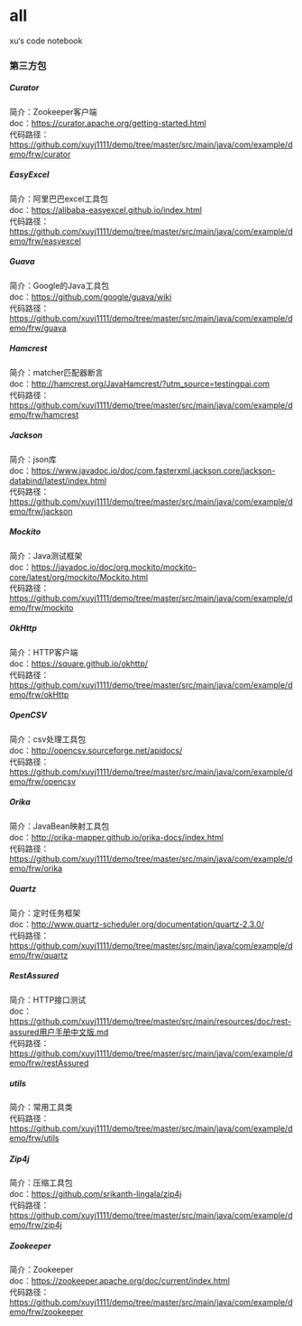 # all
xu‘s code notebook

### 第三方包
##### Curator
简介：Zookeeper客户端  
doc：https://curator.apache.org/getting-started.html  
代码路径：https://github.com/xuyj1111/demo/tree/master/src/main/java/com/example/demo/frw/curator
##### EasyExcel
简介：阿里巴巴excel工具包  
doc：https://alibaba-easyexcel.github.io/index.html  
代码路径：https://github.com/xuyj1111/demo/tree/master/src/main/java/com/example/demo/frw/easyexcel
##### Guava
简介：Google的Java工具包  
doc：https://github.com/google/guava/wiki  
代码路径：https://github.com/xuyj1111/demo/tree/master/src/main/java/com/example/demo/frw/guava
##### Hamcrest
简介：matcher匹配器断言  
doc：http://hamcrest.org/JavaHamcrest/?utm_source=testingpai.com  
代码路径：https://github.com/xuyj1111/demo/tree/master/src/main/java/com/example/demo/frw/hamcrest  
##### Jackson
简介：json库  
doc：https://www.javadoc.io/doc/com.fasterxml.jackson.core/jackson-databind/latest/index.html  
代码路径：https://github.com/xuyj1111/demo/tree/master/src/main/java/com/example/demo/frw/jackson  
##### Mockito
简介：Java测试框架  
doc：https://javadoc.io/doc/org.mockito/mockito-core/latest/org/mockito/Mockito.html  
代码路径：https://github.com/xuyj1111/demo/tree/master/src/main/java/com/example/demo/frw/mockito
##### OkHttp
简介：HTTP客户端  
doc：https://square.github.io/okhttp/  
代码路径：https://github.com/xuyj1111/demo/tree/master/src/main/java/com/example/demo/frw/okHttp
##### OpenCSV
简介：csv处理工具包  
doc：http://opencsv.sourceforge.net/apidocs/  
代码路径：https://github.com/xuyj1111/demo/tree/master/src/main/java/com/example/demo/frw/opencsv
##### Orika
简介：JavaBean映射工具包  
doc：http://orika-mapper.github.io/orika-docs/index.html  
代码路径：https://github.com/xuyj1111/demo/tree/master/src/main/java/com/example/demo/frw/orika
##### Quartz
简介：定时任务框架  
doc：http://www.quartz-scheduler.org/documentation/quartz-2.3.0/  
代码路径：https://github.com/xuyj1111/demo/tree/master/src/main/java/com/example/demo/frw/quartz
##### RestAssured
简介：HTTP接口测试  
doc：https://github.com/xuyj1111/demo/tree/master/src/main/resources/doc/rest-assured用户手册中文版.md  
代码路径：https://github.com/xuyj1111/demo/tree/master/src/main/java/com/example/demo/frw/restAssured  
##### utils
简介：常用工具类  
代码路径：https://github.com/xuyj1111/demo/tree/master/src/main/java/com/example/demo/frw/utils
##### Zip4j
简介：压缩工具包  
doc：https://github.com/srikanth-lingala/zip4j  
代码路径：https://github.com/xuyj1111/demo/tree/master/src/main/java/com/example/demo/frw/zip4j
##### Zookeeper
简介：Zookeeper  
doc：https://zookeeper.apache.org/doc/current/index.html  
代码路径：https://github.com/xuyj1111/demo/tree/master/src/main/java/com/example/demo/frw/zookeeper
